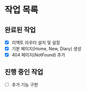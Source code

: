 # 작업 목록

## 완료된 작업
- [x] 리액트 라우터 설치 및 설정
- [x] 기본 페이지(Home, New, Diary) 생성
- [x] 404 페이지(NotFound) 추가

## 진행 중인 작업
- [ ] 추가 기능 구현
